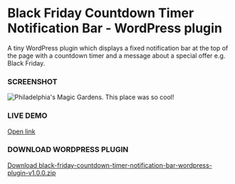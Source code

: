 # Black Friday Countdown Timer Notification Bar - WordPress plugin

A tiny WordPress plugin which displays a fixed notification bar at the top of the page with a countdown timer and a message about a special offer e.g. Black Friday.


### SCREENSHOT

![Philadelphia's Magic Gardens. This place was so cool!](https://www.web357.com/wp-content/uploads/screenshot-www.web357.com-2020.11.25-00_02_25.png "Philadelphia's Magic Gardens")

### LIVE DEMO
[Open link](https://www.web357.com)

### DOWNLOAD WORDPRESS PLUGIN
[Download black-friday-countdown-timer-notification-bar-wordpress-plugin-v1.0.0.zip](https://github.com/Yiannistaos/black-friday-countdown-timer-notification-bar-wordpress-plugin/archive/black-friday-countdown-timer-notification-bar-wordpress-plugin-v1.0.0.zip)

